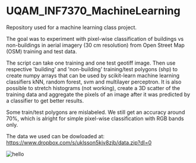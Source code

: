 # UQAM_INF7370_MachineLearning

Repository used for a machine learning class project.

The goal was to experiment with pixel-wise classification of buildings vs non-buildings in aerial imagery (30 cm resolution) from Open Street Map (OSM) training and test data.

The script can take one training and one test geotiff image. Then use respective 'building' and 'non-building' training/test polygons (shp) to create numpy arrays that can be used by scikit-learn machine learning classifiers kNN, random forest, svm and multilayer perceptron. It is also possible to stretch histograms (not working), create a 3D scatter of the training data and aggregate the pixels of an image after it was predicted by a classifier to get better results.

Some train/test polygons are mislabeled. We still get an accuracy around 70%, which is alright for simple pixel-wise classification with RGB bands only.

The data we used can be dowloaded at: https://www.dropbox.com/s/uklsson5kjv8zjb/data.zip?dl=0


![hello](https://github.com/NBrown140/UQAM_INF7370_MachineLearning/blob/master/mlp_16_8_4_aggregate_150dpi.png)
